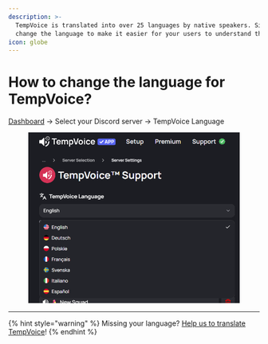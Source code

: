```yaml
---
description: >-
  TempVoice is translated into over 25 languages by native speakers. Simply
  change the language to make it easier for your users to understand the bot.
icon: globe
---
```


# How to change the language for TempVoice?

[Dashboard](https://tempvoice.xyz/dashboard) -> Select your Discord server -> TempVoice Language

<figure><img src="../.gitbook/assets/image (110).png" alt=""><figcaption></figcaption></figure>

***

{% hint style="warning" %}
Missing your language? [Help us to translate TempVoice](../contribute/translate.md)!
{% endhint %}
